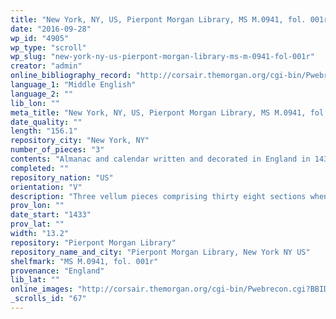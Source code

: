 ```yaml
---
title: "New York, NY, US, Pierpont Morgan Library, MS M.0941, fol. 001r"
date: "2016-09-28"
wp_id: "4905"
wp_type: "scroll"
wp_slug: "new-york-ny-us-pierpont-morgan-library-ms-m-0941-fol-001r"
creator: "admin"
online_bibliography_record: "http://corsair.themorgan.org/cgi-bin/Pwebrecon.cgi?BBID=145540"
language_1: "Middle English"
language_2: ""
lib_lon: ""
meta_title: "New York, NY, US, Pierpont Morgan Library, MS M.0941, fol. 001r"
date_quality: ""
length: "156.1"
repository_city: "New York, NY"
number_of_pieces: "3"
contents: "Almanac and calendar written and decorated in England in 1433."
completed: ""
repository_nation: "US"
orientation: "V"
description: "Three vellum pieces comprising thirty eight sections when folded, previously in roll form."
prov_lon: ""
date_start: "1433"
prov_lat: ""
width: "13.2"
repository: "Pierpont Morgan Library"
repository_name_and_city: "Pierpont Morgan Library, New York NY US"
shelfmark: "MS M.0941, fol. 001r"
provenance: "England"
lib_lat: ""
online_images: "http://corsair.themorgan.org/cgi-bin/Pwebrecon.cgi?BBID=145540"
_scrolls_id: "67"
---
```



